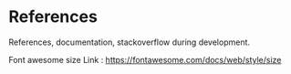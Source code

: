 # References
References, documentation, stackoverflow during development.

Font awesome size 
Link : https://fontawesome.com/docs/web/style/size